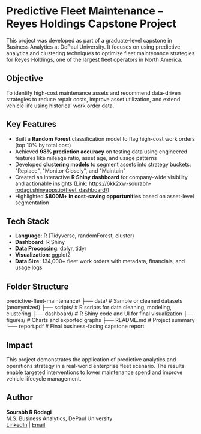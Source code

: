 # Predictive Fleet Maintenance – Reyes Holdings Capstone Project

This project was developed as part of a graduate-level capstone in Business Analytics at DePaul University. It focuses on using predictive analytics and clustering techniques to optimize fleet maintenance strategies for Reyes Holdings, one of the largest fleet operators in North America.

##  Objective

To identify high-cost maintenance assets and recommend data-driven strategies to reduce repair costs, improve asset utilization, and extend vehicle life using historical work order data.

## Key Features

- Built a **Random Forest** classification model to flag high-cost work orders (top 10% by total cost)
- Achieved **98% prediction accuracy** on testing data using engineered features like mileage ratio, asset age, and usage patterns
- Developed **clustering models** to segment assets into strategy buckets: "Replace", "Monitor Closely", and "Maintain"
- Created an interactive **R Shiny dashboard** for company-wide visibility and actionable insights (Link: https://6kk2xw-sourabh-rodagi.shinyapps.io/fleet_dashboard/)
- Highlighted **$800M+ in cost-saving opportunities** based on asset-level segmentation

##  Tech Stack

- **Language**: R (Tidyverse, randomForest, cluster)
- **Dashboard**: R Shiny
- **Data Processing**: dplyr, tidyr
- **Visualization**: ggplot2
- **Data Size**: 134,000+ fleet work orders with metadata, financials, and usage logs

##  Folder Structure

predictive-fleet-maintenance/
├── data/ # Sample or cleaned datasets (anonymized)
├── scripts/ # R scripts for data cleaning, modeling, clustering
├── dashboard/ # R Shiny code and UI for final visualization
├── figures/ # Charts and exported graphs
├── README.md # Project summary
└── report.pdf # Final business-facing capstone report


##  Impact

This project demonstrates the application of predictive analytics and operations strategy in a real-world enterprise fleet scenario. The results enable targeted interventions to lower maintenance spend and improve vehicle lifecycle management.

##  Author

**Sourabh R Rodagi**  
M.S. Business Analytics, DePaul University  
[LinkedIn](https://www.linkedin.com/in/sourabh-rodagi/) | [Email](mailto:srodagi@depaul.edu)

